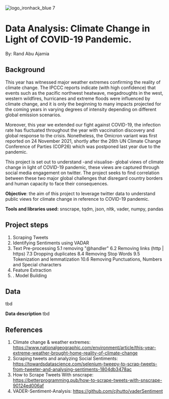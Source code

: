 ![logo_ironhack_blue 7](https://user-images.githubusercontent.com/23629340/40541063-a07a0a8a-601a-11e8-91b5-2f13e4e6b441.png)


# Data Analysis: Climate Change in Light of COVID-19 Pandemic. 
By: Rand Abu Ajamia 

## Background
This year has witnessed major weather extremes confirming the reality of climate change. The IPCCC reports indicate (with high confidence) that events such as the pacific northwest heatwave, megadroughts in the west, western wildfires, hurricanes and extreme floods were influenced by climate change, and it is only the beginning to many impacts projected for the coming years in varying degrees of intensity depending on different global emission scenarios. 

Moreover, this year we extended our fight against COVID-19, the infection rate has fluctuated throughout the year with vaccination discovery and global response to the crisis. Nonetheless, the Omicron variant was first reported on 24 November 2021, shortly after the 26th UN Climate Change Conference of Parties (COP26) which was postponed last year due to the pandemic. 

This project is set out to understand -and visualise- global views of climate change in light of COVID-19 pandemic, these views are captured through social media engagement on twitter. The project seeks to find correlation between these two major global challenges that disregard country borders and human capacity to face their consequences.

**Objective**: the aim of this project to leverage twitter data to understand public views for climate change in reference to COVID-19 pandemic.

**Tools and libraries used:**
snscrape, tqdm, json, nltk, vader, numpy, pandas

## Project steps
1. Scraping Tweets
3. Identifying Sentiments using VADAR 
4. Text Pre-processing
5.1 removing "@handler"
6.2 Removing links (http | https)
7.3 Dropping duplicates
8.4 Removing Stop Words
9.5 Tokenization and lemmatization
10.6 Removing Punctuations, Numbers and Special characters
11. Feature Extraction
12. . Model Building

## Data
tbd

**Data description**
tbd

## References
1. Climate change & weather extremes: https://www.nationalgeographic.com/environment/article/this-year-extreme-weather-brought-home-reality-of-climate-change
2. Scraping tweets and analyzing Social Sentiments: https://towardsdatascience.com/selenium-tweepy-to-scrap-tweets-from-tweeter-and-analysing-sentiments-1804db3478ac
3. How to Scrape Tweets With snscrape: https://betterprogramming.pub/how-to-scrape-tweets-with-snscrape-90124ed006af
4. VADER-Sentiment-Analysis: https://github.com/cjhutto/vaderSentiment
